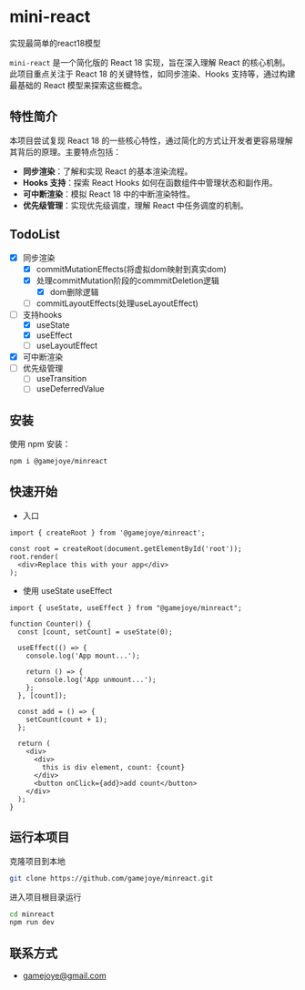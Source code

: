 # mini-react
实现最简单的react18模型

`mini-react` 是一个简化版的 React 18 实现，旨在深入理解 React 的核心机制。此项目重点关注于 React 18 的关键特性，如同步渲染、Hooks 支持等，通过构建最基础的 React 模型来探索这些概念。

## 特性简介
本项目尝试复现 React 18 的一些核心特性，通过简化的方式让开发者更容易理解其背后的原理。主要特点包括：

- **同步渲染**：了解和实现 React 的基本渲染流程。
- **Hooks 支持**：探索 React Hooks 如何在函数组件中管理状态和副作用。
- **可中断渲染**：模拟 React 18 中的中断渲染特性。
- **优先级管理**：实现优先级调度，理解 React 中任务调度的机制。

## TodoList
- [X] 同步渲染
  - [X] commitMutationEffects(将虚拟dom映射到真实dom)
  - [X] 处理commitMutation阶段的commmitDeletion逻辑
    - [X] dom删除逻辑
  - [ ] commitLayoutEffects(处理useLayoutEffect)
- [ ] 支持hooks
  - [X] useState
  - [X] useEffect
  - [ ] useLayoutEffect 
- [X] 可中断渲染
- [ ] 优先级管理
  - [ ] useTransition
  - [ ] useDeferredValue

## 安装

使用 npm 安装：

```sh
npm i @gamejoye/minreact
```

## 快速开始

- 入口
```
import { createRoot } from '@gamejoye/minreact';

const root = createRoot(document.getElementById('root'));
root.render(
  <div>Replace this with your app</div>
);
```

- 使用 useState useEffect
```
import { useState, useEffect } from "@gamejoye/minreact";

function Counter() {
  const [count, setCount] = useState(0);

  useEffect(() => {
    console.log('App mount...');

    return () => {
      console.log('App unmount...');
    };
  }, [count]);

  const add = () => {
    setCount(count + 1);
  };

  return (
    <div>
      <div>
        this is div element, count: {count}
      </div>
      <button onClick={add}>add count</button>
    </div>
  );
}
```

## 运行本项目

克隆项目到本地

```sh
git clone https://github.com/gamejoye/minreact.git
```

进入项目根目录运行

```sh
cd minreact
npm run dev
```



## 联系方式
- gamejoye@gmail.com
